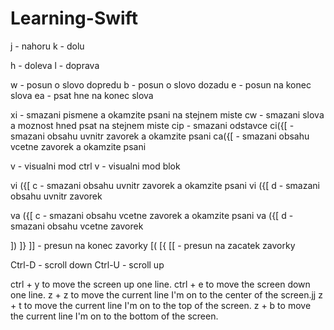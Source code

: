 # Learning-Swift

j - nahoru
k - dolu

h - doleva
l - doprava

w - posun o slovo dopredu
b - posun o slovo dozadu
e - posun na konec slova
ea - psat hne na konec slova

xi - smazani pismene a okamzite psani na stejnem miste
cw - smazani slova a moznost hned psat na stejnem miste
cip - smazani odstavce
ci({[ - smazani obsahu uvnitr zavorek a okamzite psani
ca({[ - smazani obsahu vcetne zavorek a okamzite psani

v - visualni mod
ctrl v - visualni mod blok

vi ({[ c - smazani obsahu uvnitr zavorek a okamzite psani
vi ({[ d - smazani obsahu uvnitr zavorek

va ({[ c - smazani obsahu vcetne zavorek a okamzite psani
va ({[ d - smazani obsahu vcetne zavorek

]) ]} ]] - presun na konec zavorky
[( [{ [[ - presun na zacatek zavorky

Ctrl-D - scroll down
Ctrl-U - scroll up

ctrl + y to move the screen up one line.
ctrl + e to move the screen down one line.
z + z to move the current line I'm on to the center of the screen.jj
z + t to move the current line I'm on to the top of the screen.
z + b to move the current line I'm on to the bottom of the screen.
